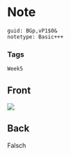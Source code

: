 # Note
```
guid: BGp,vP1$0&
notetype: Basic+++
```

### Tags
```
Week5
```

## Front
<img src="paste-07dd630b9168e44c970d433d4cd9a9bf64855f5b.jpg">

## Back
Falsch
